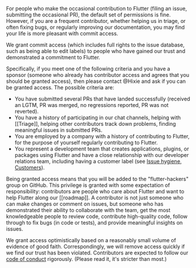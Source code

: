 For people who make the occasional contribution to Flutter (filing an issue, submitting the occasional PR), the default set of permissions is fine. However, if you are a frequent contributor, whether helping us in triage, or often fixing bugs, or regularly improving our documentation, you may find your life is more pleasant with commit access.

We grant commit access (which includes full rights to the issue database, such as being able to edit labels) to people who have gained our trust and demonstrated a commitment to Flutter.

Specifically, if you meet one of the following criteria and you have a sponsor (someone who already has contributor access and agrees that you should be granted access), then please contact @Hixie and ask if you can be granted access. The possible criteria are:

* You have submitted several PRs that have landed successfully (received an LGTM, PR was merged, no regressions reported, PR was not reverted).
* You have a history of participating in our chat channels, helping with [[Triage]], helping other contributors track down problems, finding meaningful issues in submitted PRs.
* You are employed by a company with a history of contributing to Flutter, for the purpose of yourself regularly contributing to Flutter.
* You represent a development team that creates applications, plugins, or packages using Flutter and have a close relationship with our developer relations team, including having a customer label (see [Issue hygiene, Customers](https://github.com/flutter/flutter/wiki/Issue-hygiene#customers)).

Being granted access means that you will be added to the "flutter-hackers" group on GitHub. This privilege is granted with some expectation of responsibility: contributors are people who care about Flutter and want to help Flutter along our [[roadmap]]. A contributor is not just someone who can make changes or comment on issues, but someone who has demonstrated their ability to collaborate with the team, get the most knowledgeable people to review code, contribute high-quality code, follow through to fix bugs (in code or tests), and provide meaningful insights on issues.

We grant access optimistically based on a reasonably small volume of evidence of good faith. Correspondingly, we will remove access quickly if we find our trust has been violated. Contributors are expected to follow our [code of conduct](https://github.com/flutter/flutter/blob/master/CODE_OF_CONDUCT.md) rigorously. (Please read it, it's stricter than most.)